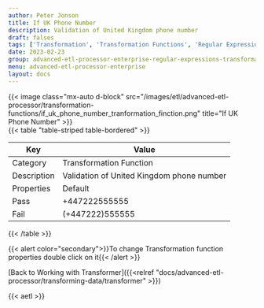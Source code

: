 ```yaml
---
author: Peter Jonson
title: If UK Phone Number
description: Validation of United Kingdom phone number
draft: falses
tags: ['Transformation', 'Transformation Functions', 'Regular Expressions']
date: 2023-02-23
group: advanced-etl-processor-enterprise-regular-expressions-transformation
menu: advanced-etl-processor-enterprise
layout: docs
---
```


{{< image class="mx-auto d-block"  src="/images/etl/advanced-etl-processor/transformation-functions/if_uk_phone_number_tranformation_finction.png" title="If UK Phone Number" >}}
\
{{< table "table-striped table-bordered" >}}

| Key         | Value                                     |
| ----------- | ----------------------------------------- |
| Category    | Transformation Function                   |
| Description | Validation of United Kingdom phone number |
| Properties  | Default                                   |
| Pass        | +447222555555                             |
| Fail        | (+447222)555555                           |

{{< /table >}}

{{< alert color="secondary">}}To change Transformation function properties double click on it{{< /alert >}}

[Back to Working with Transformer]({{<relref "docs/advanced-etl-processor/transforming-data/transformer" >}})

{{< aetl >}}
